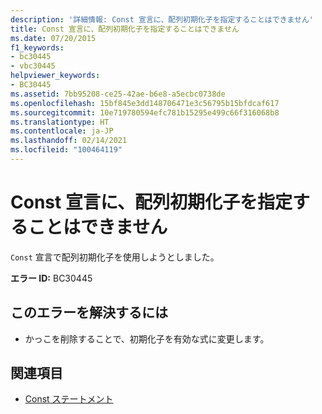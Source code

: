 ```yaml
---
description: '詳細情報: Const 宣言に、配列初期化子を指定することはできません'
title: Const 宣言に、配列初期化子を指定することはできません
ms.date: 07/20/2015
f1_keywords:
- bc30445
- vbc30445
helpviewer_keywords:
- BC30445
ms.assetid: 7bb95208-ce25-42ae-b6e8-a5ecbc0738de
ms.openlocfilehash: 15bf845e3dd148706471e3c56795b15bfdcaf617
ms.sourcegitcommit: 10e719780594efc781b15295e499c66f316068b8
ms.translationtype: HT
ms.contentlocale: ja-JP
ms.lasthandoff: 02/14/2021
ms.locfileid: "100464119"
---
```

# <a name="const-declaration-cannot-have-an-array-initializer"></a>Const 宣言に、配列初期化子を指定することはできません

`Const` 宣言で配列初期化子を使用しようとしました。  
  
 **エラー ID:** BC30445  
  
## <a name="to-correct-this-error"></a>このエラーを解決するには  
  
- かっこを削除することで、初期化子を有効な式に変更します。  
  
## <a name="see-also"></a>関連項目

- [Const ステートメント](../language-reference/statements/const-statement.md)
